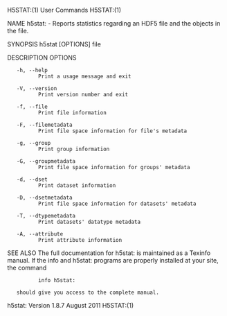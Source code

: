 H5STAT:(1)                                                                                      User Commands                                                                                      H5STAT:(1)



NAME
       h5stat: - Reports statistics regarding an HDF5 file and the objects in the file.

SYNOPSIS
       h5stat [OPTIONS] file

DESCRIPTION
              OPTIONS

       -h, --help
              Print a usage message and exit

       -V, --version
              Print version number and exit

       -f, --file
              Print file information

       -F, --filemetadata
              Print file space information for file's metadata

       -g, --group
              Print group information

       -G, --groupmetadata
              Print file space information for groups' metadata

       -d, --dset
              Print dataset information

       -D, --dsetmetadata
              Print file space information for datasets' metadata

       -T, --dtypemetadata
              Print datasets' datatype metadata

       -A, --attribute
              Print attribute information

SEE ALSO
       The full documentation for h5stat: is maintained as a Texinfo manual.  If the info and h5stat: programs are properly installed at your site, the command

              info h5stat:

       should give you access to the complete manual.



h5stat: Version 1.8.7                                                                            August 2011                                                                                       H5STAT:(1)
